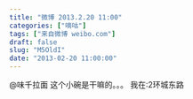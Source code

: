 ```yaml
---
title: "微博 2013.2.20 11:00"
categories: ["嘀咕"]
tags: ["来自微博 weibo.com"]
draft: false
slug: "M5OldI"
date: "2013-02-20 11:00:00"
---
```


<p>@味千拉面 这个小碗是干嘛的。。。 我在:2环城东路 ​​​​</p>

